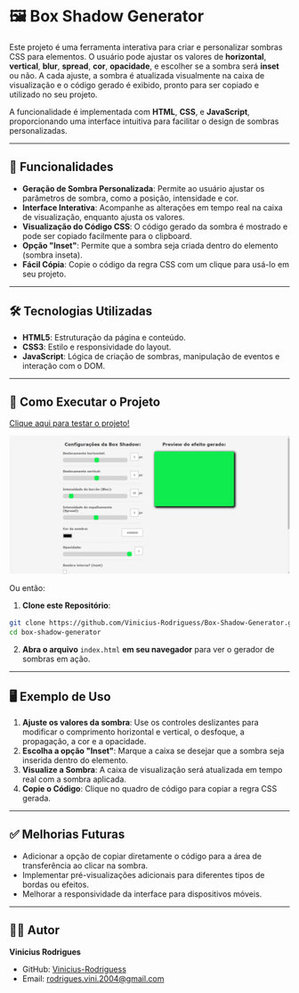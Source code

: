 # 🖼️ **Box Shadow Generator**

Este projeto é uma ferramenta interativa para criar e personalizar sombras CSS para elementos. O usuário pode ajustar os valores de **horizontal**, **vertical**, **blur**, **spread**, **cor**, **opacidade**, e escolher se a sombra será **inset** ou não. A cada ajuste, a sombra é atualizada visualmente na caixa de visualização e o código gerado é exibido, pronto para ser copiado e utilizado no seu projeto.

A funcionalidade é implementada com **HTML**, **CSS**, e **JavaScript**, proporcionando uma interface intuitiva para facilitar o design de sombras personalizadas.

---

## 🚀 **Funcionalidades**

- **Geração de Sombra Personalizada**: Permite ao usuário ajustar os parâmetros de sombra, como a posição, intensidade e cor.
- **Interface Interativa**: Acompanhe as alterações em tempo real na caixa de visualização, enquanto ajusta os valores.
- **Visualização do Código CSS**: O código gerado da sombra é mostrado e pode ser copiado facilmente para o clipboard.
- **Opção "Inset"**: Permite que a sombra seja criada dentro do elemento (sombra inseta).
- **Fácil Cópia**: Copie o código da regra CSS com um clique para usá-lo em seu projeto.

---

## 🛠️ **Tecnologias Utilizadas**

- **HTML5**: Estruturação da página e conteúdo.
- **CSS3**: Estilo e responsividade do layout.
- **JavaScript**: Lógica de criação de sombras, manipulação de eventos e interação com o DOM.

---

## 🔧 **Como Executar o Projeto**

<a href="https://vinicius-rodriguess.github.io/Box-Shadow-Generator/">Clique aqui para testar o projeto!</a>

<img src="./src/img/Screenshot_1.png">

Ou então:

1. **Clone este Repositório**:

```bash
git clone https://github.com/Vinicius-Rodriguess/Box-Shadow-Generator.git
cd box-shadow-generator
```

2. **Abra o arquivo** `index.html` **em seu navegador** para ver o gerador de sombras em ação.

---

## 🖥️ **Exemplo de Uso**

1. **Ajuste os valores da sombra**: Use os controles deslizantes para modificar o comprimento horizontal e vertical, o desfoque, a propagação, a cor e a opacidade.
2. **Escolha a opção "Inset"**: Marque a caixa se desejar que a sombra seja inserida dentro do elemento.
3. **Visualize a Sombra**: A caixa de visualização será atualizada em tempo real com a sombra aplicada.
4. **Copie o Código**: Clique no quadro de código para copiar a regra CSS gerada.

---

## ✅ **Melhorias Futuras**

- Adicionar a opção de copiar diretamente o código para a área de transferência ao clicar na sombra.
- Implementar pré-visualizações adicionais para diferentes tipos de bordas ou efeitos.
- Melhorar a responsividade da interface para dispositivos móveis.

---

## 👨‍💻 **Autor**

**Vinicius Rodrigues**

- GitHub: [Vinicius-Rodriguess](https://github.com/Vinicius-Rodriguess)
- Email: rodrigues.vini.2004@gmail.com
